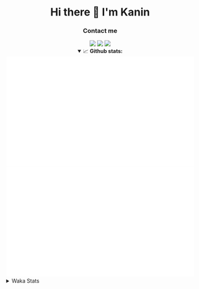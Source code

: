 <div align="center">
 <h1>Hi there 👋 I'm Kanin</h1>
 <h3>Contact me</h3>
 <a href="mailto:im@kanin.dev"><img src="https://img.shields.io/badge/gmail-%23D14836.svg?&style=for-the-badge&logo=gmail&logoColor=white"/></a>
 <a href="https://twitter.com/KaninDev"><img src="https://img.shields.io/badge/twitter-%231DA1F2.svg?&style=for-the-badge&logo=twitter&logoColor=white"/></a>
 <a href="https://www.linkedin.com/in/KaninDev"><img src="https://img.shields.io/badge/linkedin-%230077B5.svg?&style=for-the-badge&logo=linkedin&logoColor=white"/></a>
<details open>
  <summary>📈 <b>Github stats:</b></summary>
  <img src="https://github.com/Kanin/Kanin/blob/master/scripts/GitHubStats/generated/overview.svg"/>
  <img src="https://github.com/Kanin/Kanin/blob/master/scripts/GitHubStats/generated/languages.svg"/>
</details>
</div>

<details>
 <summary>Waka Stats</summary>

<!--START_SECTION:waka-->
![Profile Views](http://img.shields.io/badge/Profile%20Views-4-blue)

![Lines of code](https://img.shields.io/badge/From%20Hello%20World%20I%27ve%20Written-785853%20lines%20of%20code-blue)

**🐱 My Github Data** 

> 🏆 285 Contributions in the Year 2020
 > 
> 📦 5.5 kB Used in Github's Storage 
 > 
> 🚫 Not Opted to Hire
 > 
> 📜 6 Public Repositories
 > 
> 🔑 3 Private Repositories 

**I'm an Early 🐤** 

```text
🌞 Morning    91 commits     ██████░░░░░░░░░░░░░░░░░░░   26.84% 
🌆 Daytime    110 commits    ████████░░░░░░░░░░░░░░░░░   32.45% 
🌃 Evening    78 commits     █████░░░░░░░░░░░░░░░░░░░░   23.01% 
🌙 Night      60 commits     ████░░░░░░░░░░░░░░░░░░░░░   17.7%

```
📅 **I'm Most Productive on Sunday** 

```text
Monday       65 commits     ████░░░░░░░░░░░░░░░░░░░░░   19.17% 
Tuesday      40 commits     ███░░░░░░░░░░░░░░░░░░░░░░   11.8% 
Wednesday    52 commits     ███░░░░░░░░░░░░░░░░░░░░░░   15.34% 
Thursday     30 commits     ██░░░░░░░░░░░░░░░░░░░░░░░   8.85% 
Friday       31 commits     ██░░░░░░░░░░░░░░░░░░░░░░░   9.14% 
Saturday     46 commits     ███░░░░░░░░░░░░░░░░░░░░░░   13.57% 
Sunday       75 commits     █████░░░░░░░░░░░░░░░░░░░░   22.12%

```


📊 **This Week I Spent My Time On** 

```text
⌚︎ Time Zone: America/New_York

💬 Programming Languages: 
Python                   15 hrs 37 mins      ███████████████████████░░   92.05% 
Other                    40 mins             █░░░░░░░░░░░░░░░░░░░░░░░░   3.93% 
virtualenv               26 mins             ░░░░░░░░░░░░░░░░░░░░░░░░░   2.58% 
HTML                     7 mins              ░░░░░░░░░░░░░░░░░░░░░░░░░   0.76% 
Text                     3 mins              ░░░░░░░░░░░░░░░░░░░░░░░░░   0.37%

🔥 Editors: 
PyCharm                  16 hrs 58 mins      █████████████████████████   100.0%

🐱‍💻 Projects: 
Naila.py                 10 hrs 39 mins      ███████████████░░░░░░░░░░   62.81% 
TomsBot                  3 hrs 35 mins       █████░░░░░░░░░░░░░░░░░░░░   21.16% 
sheri-discord            1 hr 40 mins        ██░░░░░░░░░░░░░░░░░░░░░░░   9.87% 
Naila.bot                1 hr 2 mins         █░░░░░░░░░░░░░░░░░░░░░░░░   6.16%

💻 Operating System: 
Windows                  16 hrs 58 mins      █████████████████████████   100.0%

```

**I Mostly Code in Python** 

```text
Python                   17 repos            ███████████████████░░░░░░   77.27% 
JavaScript               2 repos             ██░░░░░░░░░░░░░░░░░░░░░░░   9.09% 
Kotlin                   1 repo              █░░░░░░░░░░░░░░░░░░░░░░░░   4.55% 
HTML                     1 repo              █░░░░░░░░░░░░░░░░░░░░░░░░   4.55% 
Java                     1 repo              █░░░░░░░░░░░░░░░░░░░░░░░░   4.55%

```


**Timeline**

![Chart not found](https://github.com/Kanin/Kanin/blob/master/charts/bar_graph.png) 


<!--END_SECTION:waka-->
</details>
